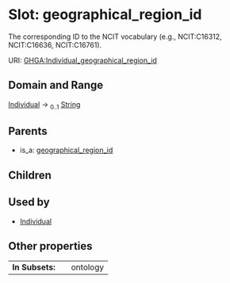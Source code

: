 
# Slot: geographical_region_id


The corresponding ID to the NCIT vocabulary (e.g., NCIT:C16312, NCIT:C16636, NCIT:C16761).

URI: [GHGA:Individual_geographical_region_id](https://w3id.org/GHGA/Individual_geographical_region_id)


## Domain and Range

[Individual](Individual.md) &#8594;  <sub>0..1</sub> [String](types/String.md)

## Parents

 *  is_a: [geographical_region_id](geographical_region_id.md)

## Children


## Used by

 * [Individual](Individual.md)

## Other properties

|  |  |  |
| --- | --- | --- |
| **In Subsets:** | | ontology |

